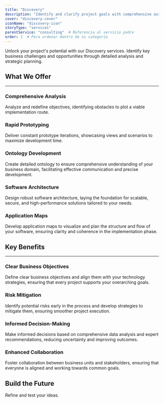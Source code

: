 ```yaml
---
title: "Discovery"
description: "Identify and clarify project goals with comprehensive assessments and targeted analyses, ensuring optimal alignment with business objectives."
cover: "discovery-cover"
iconName: "discovery-icon"
storyType: "services"
parentService: "consulting"  # Referencia al servicio padre
order: 1  # Para ordenar dentro de su categoría
---
```


Unlock your project's potential with our Discovery services. Identify key business challenges and opportunities through detailed analysis and strategic planning.

## What We Offer

---

### Comprehensive Analysis

Analyze and redefine objectives, identifying obstacles to plot a viable implementation route.

### Rapid Prototyping

Deliver constant prototype iterations, showcasing views and scenarios to maximize development time.

### Ontology Development

Create detailed ontology to ensure comprehensive understanding of your business domain, facilitating effective communication and precise development.

### Software Architecture

Design robust software architecture, laying the foundation for scalable, secure, and high-performance solutions tailored to your needs.

### Application Maps

Develop application maps to visualize and plan the structure and flow of your software, ensuring clarity and coherence in the implementation phase.

## Key Benefits

---

### Clear Business Objectives

Define clear business objectives and align them with your technology strategies, ensuring that every project supports your overarching goals.

### Risk Mitigation

Identify potential risks early in the process and develop strategies to mitigate them, ensuring smoother project execution.

### Informed Decision-Making

Make informed decisions based on comprehensive data analysis and expert recommendations, reducing uncertainty and improving outcomes.

### Enhanced Collaboration

Foster collaboration between business units and stakeholders, ensuring that everyone is aligned and working towards common goals.

## Build the Future

Refine and test your ideas.